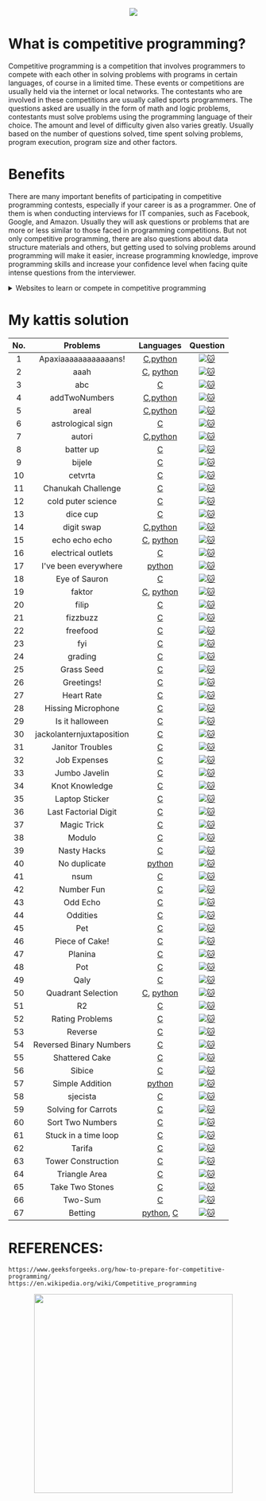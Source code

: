 <p align="center">
<img src="https://user-images.githubusercontent.com/70703371/173974273-921de05d-a19f-43d4-87ab-365d9f95525d.png">
</p>

# What is competitive programming?
Competitive programming is a competition that involves programmers to compete with each other in solving problems with programs in certain languages, of course in a limited time. These events or competitions are usually held via the internet or local networks. The contestants who are involved in these competitions are usually called sports programmers. The questions asked are usually in the form of math and logic problems, contestants must solve problems using the programming language of their choice. The amount and level of difficulty given also varies greatly. Usually based on the number of questions solved, time spent solving problems, program execution, program size and other factors.

# Benefits
There are many important benefits of participating in competitive programming contests, especially if your career is as a programmer. One of them is when conducting interviews for IT companies, such as Facebook, Google, and Amazon. Usually they will ask questions or problems that are more or less similar to those faced in programming competitions. But not only competitive programming, there are also questions about data structure materials and others, but getting used to solving problems around programming will make it easier, increase programming knowledge, improve programming skills and increase your confidence level when facing quite intense questions from the interviewer.

<details>
<summary> Websites to learn or compete in competitive programming </summary>
  
|Name|Link|
|:--:|:--:|
|Kattis|[link](https://open.kattis.com/)
|CodeChef|[link](https://www.codechef.com/)|
|AtCoder|[link](https://atcoder.jp/)|
|HackerRank|[link](https://www.hackerrank.com/)|
|Codewars|[link](https://www.codewars.com/)|
|etc.| - |

</details>

# My kattis solution
|No.|Problems|Languages|Question|
|:-:|:------:|:-------:|:------:|
|1|Apaxiaaaaaaaaaaaans!|[C](https://github.com/jon-brandy/kattis-prob-solving/blob/ec8e728ab02c702d147ae1a7304a95cf6b34ef26/Source-Code/Apaxiaaaaaaaaaaaans!.c),[python](https://github.com/jon-brandy/kattis-prob-solving/blob/ec8e728ab02c702d147ae1a7304a95cf6b34ef26/Source-Code/apaxiaaans.py)|[![:cat:](https://open.kattis.com/favicon)](https://open.kattis.com/problems/apaxiaaans)|
|2|aaah|[C](https://github.com/jon-brandy/kattis-prob-solving/blob/ec8e728ab02c702d147ae1a7304a95cf6b34ef26/Source-Code/aaah.c), [python](https://github.com/jon-brandy/kattis-prob-solving/blob/ec8e728ab02c702d147ae1a7304a95cf6b34ef26/Source-Code/aaah.py)|[![:cat:](https://open.kattis.com/favicon)](https://open.kattis.com/problems/aaah)|
|3|abc|[C](https://github.com/jon-brandy/kattis-prob-solving/blob/157098882bb45af18efca1bc13c41e1a4df1bc44/Source-Code/abc.c)|[![:cat:](https://open.kattis.com/favicon)](https://open.kattis.com/problems/abc)|
|4|addTwoNumbers|[C](https://github.com/jon-brandy/kattis-prob-solving/blob/0bf0877892143424c5851c5f743c54175b7e823f/Source-Code/add-two-numbers.c),[python](https://github.com/jon-brandy/kattis-prob-solving/blob/e99171a07b75af5a6d4349154534fcf65e1867f2/Source-Code/addtwonumbers.py)|[![:cat:](https://open.kattis.com/favicon)](https://open.kattis.com/problems/addtwonumbers)|
|5|areal|[C](https://github.com/jon-brandy/kattis-prob-solving/blob/0bf0877892143424c5851c5f743c54175b7e823f/Source-Code/areal.c),[python](https://github.com/jon-brandy/kattis-prob-solving/blob/be2bf68365b825ef13b657ac63d13fa4fee5b28d/Source-Code/areal.py)|[![:cat:](https://open.kattis.com/favicon)](https://open.kattis.com/problems/areal)|
|6|astrological sign|[C](https://github.com/jon-brandy/kattis-prob-solving/blob/3387dae0b2c58ca985c119df507effe468832f32/Source-Code/astrologicalsign.c)|[![:cat:](https://open.kattis.com/favicon)](https://open.kattis.com/problems/astrologicalsign)|
|7|autori|[C](https://github.com/jon-brandy/kattis-prob-solving/blob/3387dae0b2c58ca985c119df507effe468832f32/Source-Code/autori.c),[python](https://github.com/jon-brandy/kattis-prob-solving/blob/3387dae0b2c58ca985c119df507effe468832f32/Source-Code/autori.py)|[![:cat:](https://open.kattis.com/favicon)](https://open.kattis.com/problems/autori)|
|8|batter up|[C](https://github.com/jon-brandy/kattis-prob-solving/blob/3387dae0b2c58ca985c119df507effe468832f32/Source-Code/batter-up.c)|[![:cat:](https://open.kattis.com/favicon)](https://open.kattis.com/problems/batterup)|
|9|bijele|[C](https://github.com/jon-brandy/kattis-prob-solving/blob/3387dae0b2c58ca985c119df507effe468832f32/Source-Code/bijele.c)|[![:cat:](https://open.kattis.com/favicon)](https://open.kattis.com/problems/bijele)|
|10|cetvrta|[C](https://github.com/jon-brandy/kattis-prob-solving/blob/3387dae0b2c58ca985c119df507effe468832f32/Source-Code/cetvrta.c)|[![:cat:](https://open.kattis.com/favicon)](https://open.kattis.com/problems/cetvrta)|
|11|Chanukah Challenge|[C](https://github.com/jon-brandy/kattis-prob-solving/blob/3387dae0b2c58ca985c119df507effe468832f32/Source-Code/chanukah.c)|[![:cat:](https://open.kattis.com/favicon)](https://open.kattis.com/problems/chanukah)|
|12|cold puter science|[C](https://github.com/jon-brandy/kattis-prob-solving/blob/3387dae0b2c58ca985c119df507effe468832f32/Source-Code/cold-puter-science.c)|[![:cat:](https://open.kattis.com/favicon)](https://open.kattis.com/problems/cold)|
|13|dice cup|[C](https://github.com/jon-brandy/kattis-prob-solving/blob/3387dae0b2c58ca985c119df507effe468832f32/Source-Code/dicecup.c)|[![:cat:](https://open.kattis.com/favicon)](https://open.kattis.com/problems/dicecup)|
|14|digit swap|[C](https://github.com/jon-brandy/kattis-prob-solving/blob/3387dae0b2c58ca985c119df507effe468832f32/Source-Code/digitswap.c),[python](https://github.com/jon-brandy/kattis-prob-solving/blob/db34bfe97738febe1a7d43d55bd0931089113fe1/Source-Code/digitswap.py)|[![:cat:](https://open.kattis.com/favicon)](https://open.kattis.com/problems/digitswap)|
|15|echo echo echo|[C](https://github.com/jon-brandy/kattis-prob-solving/blob/db34bfe97738febe1a7d43d55bd0931089113fe1/Source-Code/echo-echo-echo.c), [python](https://github.com/jon-brandy/kattis-prob-solving/blob/173a832062f571053a76c0f4c571263c17440b4c/Source-Code/echoechoecho.py)|[![:cat:](https://open.kattis.com/favicon)](https://open.kattis.com/problems/echoechoecho)|
|16|electrical outlets|[C](https://github.com/jon-brandy/kattis-prob-solving/blob/eaa9808f2810ec609e61e4a37b1bdcce22c9f9c0/Source-Code/electrical-outlets.c)|[![:cat:](https://open.kattis.com/favicon)](https://open.kattis.com/problems/electricaloutlets)|
|17|I've been everywhere|[python](https://github.com/jon-brandy/kattis-prob-solving/blob/eaa9808f2810ec609e61e4a37b1bdcce22c9f9c0/Source-Code/everywhere.py)|[![:cat:](https://open.kattis.com/favicon)](https://open.kattis.com/problems/everywhere)|
|18|Eye of Sauron|[C](https://github.com/jon-brandy/kattis-prob-solving/blob/eaa9808f2810ec609e61e4a37b1bdcce22c9f9c0/Source-Code/eyeofsauron.c)|[![:cat:](https://open.kattis.com/favicon)](https://open.kattis.com/problems/eyeofsauron)|
|19|faktor|[C](https://github.com/jon-brandy/kattis-prob-solving/blob/eaa9808f2810ec609e61e4a37b1bdcce22c9f9c0/Source-Code/faktor.c), [python](https://github.com/jon-brandy/kattis-prob-solving/blob/0d43e7425f527457ea2339b5dd747db71322b8b4/Source-Code/faktor.py)|[![:cat:](https://open.kattis.com/favicon)](https://open.kattis.com/problems/faktor)|
|20|filip|[C](https://github.com/jon-brandy/kattis-prob-solving/blob/eaa9808f2810ec609e61e4a37b1bdcce22c9f9c0/Source-Code/filip.c)|[![:cat:](https://open.kattis.com/favicon)](https://open.kattis.com/problems/filip)|
|21|fizzbuzz|[C](https://github.com/jon-brandy/kattis-prob-solving/blob/eaa9808f2810ec609e61e4a37b1bdcce22c9f9c0/Source-Code/fizzbuzz.c)|[![:cat:](https://open.kattis.com/favicon)](https://open.kattis.com/problems/fizzbuzz)|
|22|freefood|[C](https://github.com/jon-brandy/kattis-prob-solving/blob/eaa9808f2810ec609e61e4a37b1bdcce22c9f9c0/Source-Code/freefood.c)|[![:cat:](https://open.kattis.com/favicon)](https://open.kattis.com/problems/freefood)|
|23|fyi|[C](https://github.com/jon-brandy/kattis-prob-solving/blob/eaa9808f2810ec609e61e4a37b1bdcce22c9f9c0/Source-Code/fyi.c)|[![:cat:](https://open.kattis.com/favicon)](https://open.kattis.com/problems/fyi)|
|24|grading|[C](https://github.com/jon-brandy/kattis-prob-solving/blob/eaa9808f2810ec609e61e4a37b1bdcce22c9f9c0/Source-Code/grading.c)|[![:cat:](https://open.kattis.com/favicon)](https://open.kattis.com/problems/grading)|
|25|Grass Seed|[C](https://github.com/jon-brandy/kattis-prob-solving/blob/eaa9808f2810ec609e61e4a37b1bdcce22c9f9c0/Source-Code/grassseed.c)|[![:cat:](https://open.kattis.com/favicon)](https://open.kattis.com/problems/grassseed)|
|26|Greetings!|[C](https://github.com/jon-brandy/kattis-prob-solving/blob/eaa9808f2810ec609e61e4a37b1bdcce22c9f9c0/Source-Code/greetings2.c)|[![:cat:](https://open.kattis.com/favicon)](https://open.kattis.com/problems/greetings2)|
|27|Heart Rate|[C](https://github.com/jon-brandy/kattis-prob-solving/blob/eaa9808f2810ec609e61e4a37b1bdcce22c9f9c0/Source-Code/heartrate.c)|[![:cat:](https://open.kattis.com/favicon)](https://open.kattis.com/problems/heartrate)|
|28|Hissing Microphone|[C](https://github.com/jon-brandy/kattis-prob-solving/blob/16e6d1efc31af0cbc1a0f2ef5d41b4573bfa55bc/Source-Code/hissingmicrophone.c)|[![:cat:](https://open.kattis.com/favicon)](https://open.kattis.com/problems/hissingmicrophone)|
|29|Is it halloween|[C](https://github.com/jon-brandy/kattis-prob-solving/blob/6b33579cbd0d447bb130bc960f72618801899a74/Source-Code/isithalloween.c)|[![:cat:](https://open.kattis.com/favicon)](https://open.kattis.com/problems/isithalloween)|
|30|jackolanternjuxtaposition|[C](https://github.com/jon-brandy/kattis-prob-solving/blob/6b33579cbd0d447bb130bc960f72618801899a74/Source-Code/jackolanternjuxtaposition.c)|[![:cat:](https://open.kattis.com/favicon)](https://open.kattis.com/problems/jackolanternjuxtaposition)|
|31|Janitor Troubles|[C](https://github.com/jon-brandy/kattis-prob-solving/blob/6b33579cbd0d447bb130bc960f72618801899a74/Source-Code/janitortroubles.c)|[![:cat:](https://open.kattis.com/favicon)](https://open.kattis.com/problems/janitortroubles)|
|32|Job Expenses|[C](https://github.com/jon-brandy/kattis-prob-solving/blob/6b33579cbd0d447bb130bc960f72618801899a74/Source-Code/jobexpenses.c)|[![:cat:](https://open.kattis.com/favicon)](https://open.kattis.com/problems/jobexpenses)|
|33|Jumbo Javelin|[C](https://github.com/jon-brandy/kattis-prob-solving/blob/6b33579cbd0d447bb130bc960f72618801899a74/Source-Code/jumbojavelin.c)|[![:cat:](https://open.kattis.com/favicon)](https://open.kattis.com/problems/jumbojavelin)|
|34|Knot Knowledge|[C](https://github.com/jon-brandy/kattis-prob-solving/blob/6b33579cbd0d447bb130bc960f72618801899a74/Source-Code/knotknowledge.c)|[![:cat:](https://open.kattis.com/favicon)](https://open.kattis.com/problems/knotknowledge)|
|35|Laptop Sticker|[C](https://github.com/jon-brandy/kattis-prob-solving/blob/6b33579cbd0d447bb130bc960f72618801899a74/Source-Code/laptopsticker.c)|[![:cat:](https://open.kattis.com/favicon)](https://open.kattis.com/problems/laptopsticker)|
|36|Last Factorial Digit|[C](https://github.com/jon-brandy/kattis-prob-solving/blob/6b33579cbd0d447bb130bc960f72618801899a74/Source-Code/lastfactorialdigit.c)|[![:cat:](https://open.kattis.com/favicon)](https://open.kattis.com/problems/lastfactorialdigit)|
|37|Magic Trick|[C](https://github.com/jon-brandy/kattis-prob-solving/blob/6b33579cbd0d447bb130bc960f72618801899a74/Source-Code/magictrick.c)|[![:cat:](https://open.kattis.com/favicon)](https://open.kattis.com/problems/magictrick)|
|38|Modulo|[C](https://github.com/jon-brandy/kattis-prob-solving/blob/6b33579cbd0d447bb130bc960f72618801899a74/Source-Code/modulo.c)|[![:cat:](https://open.kattis.com/favicon)](https://open.kattis.com/problems/modulo)|
|39|Nasty Hacks|[C](https://github.com/jon-brandy/kattis-prob-solving/blob/6b33579cbd0d447bb130bc960f72618801899a74/Source-Code/nastyhacks.c)|[![:cat:](https://open.kattis.com/favicon)](https://open.kattis.com/problems/nastyhacks)|
|40|No duplicate|[python](https://github.com/jon-brandy/kattis-prob-solving/blob/6b33579cbd0d447bb130bc960f72618801899a74/Source-Code/nodup.py)|[![:cat:](https://open.kattis.com/favicon)](https://open.kattis.com/problems/nodup)|
|41|nsum|[C](https://github.com/jon-brandy/kattis-prob-solving/blob/6b33579cbd0d447bb130bc960f72618801899a74/Source-Code/nsum.c)|[![:cat:](https://open.kattis.com/favicon)](https://open.kattis.com/problems/nsum)|
|42|Number Fun|[C](https://github.com/jon-brandy/kattis-prob-solving/blob/6b33579cbd0d447bb130bc960f72618801899a74/Source-Code/numberfun.c)|[![:cat:](https://open.kattis.com/favicon)](https://open.kattis.com/problems/numberfun)|
|43|Odd Echo|[C](https://github.com/jon-brandy/kattis-prob-solving/blob/6b33579cbd0d447bb130bc960f72618801899a74/Source-Code/oddecho.c)|[![:cat:](https://open.kattis.com/favicon)](https://open.kattis.com/problems/oddecho)|
|44|Oddities|[C](https://github.com/jon-brandy/kattis-prob-solving/blob/6b33579cbd0d447bb130bc960f72618801899a74/Source-Code/oddities.c)|[![:cat:](https://open.kattis.com/favicon)](https://open.kattis.com/problems/oddities)|
|45|Pet|[C](https://github.com/jon-brandy/kattis-prob-solving/blob/6b33579cbd0d447bb130bc960f72618801899a74/Source-Code/pet.c)|[![:cat:](https://open.kattis.com/favicon)](https://open.kattis.com/problems/pet)|
|46|Piece of Cake!|[C](https://github.com/jon-brandy/kattis-prob-solving/blob/6b33579cbd0d447bb130bc960f72618801899a74/Source-Code/pieceofcake2.c)|[![:cat:](https://open.kattis.com/favicon)](https://open.kattis.com/problems/pieceofcake2)|
|47|Planina|[C](https://github.com/jon-brandy/kattis-prob-solving/blob/6b33579cbd0d447bb130bc960f72618801899a74/Source-Code/planina.c)|[![:cat:](https://open.kattis.com/favicon)](https://open.kattis.com/problems/planina)|
|48|Pot|[C](https://github.com/jon-brandy/kattis-prob-solving/blob/6b33579cbd0d447bb130bc960f72618801899a74/Source-Code/pot.c)|[![:cat:](https://open.kattis.com/favicon)](https://open.kattis.com/problems/pot)|
|49|Qaly|[C](https://github.com/jon-brandy/kattis-prob-solving/blob/6b33579cbd0d447bb130bc960f72618801899a74/Source-Code/qaly.c)|[![:cat:](https://open.kattis.com/favicon)](https://open.kattis.com/problems/qaly)|
|50|Quadrant Selection|[C](https://github.com/jon-brandy/kattis-prob-solving/blob/6b33579cbd0d447bb130bc960f72618801899a74/Source-Code/quadrant.c), [python](https://github.com/jon-brandy/kattis-prob-solving/blob/34c24c54f240dbcbf4e1a37cf47b791fca6c2b6d/Source-Code/quadrant.py)|[![:cat:](https://open.kattis.com/favicon)](https://open.kattis.com/problems/quadrant)|
|51|R2|[C](https://github.com/jon-brandy/kattis-prob-solving/blob/6b33579cbd0d447bb130bc960f72618801899a74/Source-Code/r2.c)|[![:cat:](https://open.kattis.com/favicon)](https://open.kattis.com/problems/r2)|
|52|Rating Problems|[C](https://github.com/jon-brandy/kattis-prob-solving/blob/6b33579cbd0d447bb130bc960f72618801899a74/Source-Code/ratingproblems.c)|[![:cat:](https://open.kattis.com/favicon)](https://open.kattis.com/problems/ratingproblems)|
|53|Reverse|[C](https://github.com/jon-brandy/kattis-prob-solving/blob/6b33579cbd0d447bb130bc960f72618801899a74/Source-Code/reverse.c)|[![:cat:](https://open.kattis.com/favicon)](https://open.kattis.com/problems/ofugsnuidhttps://open.kattis.com/problems/ofugsnuid)|
|54|Reversed Binary Numbers|[C](https://github.com/jon-brandy/kattis-prob-solving/blob/6b33579cbd0d447bb130bc960f72618801899a74/Source-Code/reversebinary.c)|[![:cat:](https://open.kattis.com/favicon)](https://open.kattis.com/problems/reversebinary)|
|55|Shattered Cake|[C](https://github.com/jon-brandy/kattis-prob-solving/blob/6b33579cbd0d447bb130bc960f72618801899a74/Source-Code/shatteredcake.c)|[![:cat:](https://open.kattis.com/favicon)](https://open.kattis.com/problems/shatteredcake)|
|56|Sibice|[C](https://github.com/jon-brandy/kattis-prob-solving/blob/6b33579cbd0d447bb130bc960f72618801899a74/Source-Code/sibice.c)|[![:cat:](https://open.kattis.com/favicon)](https://open.kattis.com/problems/sibice)|
|57|Simple Addition|[python](https://github.com/jon-brandy/kattis-prob-solving/blob/6b33579cbd0d447bb130bc960f72618801899a74/Source-Code/simpleaddition.py)|[![:cat:](https://open.kattis.com/favicon)](https://open.kattis.com/problems/simpleaddition)|
|58|sjecista|[C](https://github.com/jon-brandy/kattis-prob-solving/blob/6b33579cbd0d447bb130bc960f72618801899a74/Source-Code/sjecista.c)|[![:cat:](https://open.kattis.com/favicon)](https://open.kattis.com/problems/sjecista)|
|59|Solving for Carrots|[C](https://github.com/jon-brandy/kattis-prob-solving/blob/6b33579cbd0d447bb130bc960f72618801899a74/Source-Code/solving-for-carrots.c)|[![:cat:](https://open.kattis.com/favicon)](https://open.kattis.com/problems/carrots)|
|60|Sort Two Numbers|[C](https://github.com/jon-brandy/kattis-prob-solving/blob/6b33579cbd0d447bb130bc960f72618801899a74/Source-Code/sorttwonumbers.c)|[![:cat:](https://open.kattis.com/favicon)](https://open.kattis.com/problems/sorttwonumbers)|
|61|Stuck in a time loop|[C](https://github.com/jon-brandy/kattis-prob-solving/blob/6b33579cbd0d447bb130bc960f72618801899a74/Source-Code/stuck-in-a-time-loop.c)|[![:cat:](https://open.kattis.com/favicon)](https://open.kattis.com/problems/timeloop)|
|62|Tarifa|[C](https://github.com/jon-brandy/kattis-prob-solving/blob/6b33579cbd0d447bb130bc960f72618801899a74/Source-Code/tarifa.c)|[![:cat:](https://open.kattis.com/favicon)](https://open.kattis.com/problems/tarifa)|
|63|Tower Construction|[C](https://github.com/jon-brandy/kattis-prob-solving/blob/6b33579cbd0d447bb130bc960f72618801899a74/Source-Code/tornbygge.c)|[![:cat:](https://open.kattis.com/favicon)](https://open.kattis.com/problems/tornbygge)|
|64|Triangle Area|[C](https://github.com/jon-brandy/kattis-prob-solving/blob/6b33579cbd0d447bb130bc960f72618801899a74/Source-Code/triarea.c)|[![:cat:](https://open.kattis.com/favicon)](https://open.kattis.com/problems/triarea)|
|65|Take Two Stones|[C](https://github.com/jon-brandy/kattis-prob-solving/blob/6b33579cbd0d447bb130bc960f72618801899a74/Source-Code/twostones.c)|[![:cat:](https://open.kattis.com/favicon)](https://open.kattis.com/problems/twostones)|
|66|Two-Sum|[C](https://github.com/jon-brandy/kattis-prob-solving/blob/6b33579cbd0d447bb130bc960f72618801899a74/Source-Code/twosum.c)|[![:cat:](https://open.kattis.com/favicon)](https://open.kattis.com/problems/twosum)|
|67|Betting|[python](https://github.com/jon-brandy/kattis-prob-solving/blob/6b33579cbd0d447bb130bc960f72618801899a74/Source-Code/betting.py), [C](https://github.com/jon-brandy/kattis-prob-solving/blob/6b33579cbd0d447bb130bc960f72618801899a74/Source-Code/betting.c)|[![:cat:](https://open.kattis.com/favicon)](https://open.kattis.com/problems/betting)|

# REFERENCES:
```
https://www.geeksforgeeks.org/how-to-prepare-for-competitive-programming/
https://en.wikipedia.org/wiki/Competitive_programming
```

<p align="center">
  <img src = "https://user-images.githubusercontent.com/70703371/173341721-a30156de-2c66-42df-b08d-a36f08c7df06.png" width = "400">
</p>
